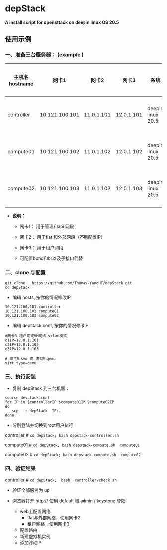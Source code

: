 # depStack

**A  install script  for  opensttack  on deepin linux OS  20.5**

## 使用示例

### 一、准备三台服务器： (example )

| 主机名 hostname | 网卡1          | 网卡2      | 网卡3      | 系统              | 配置建议  |
| --------------- | -------------- | ---------- | ---------- | ----------------- | --------- |
| controller      | 10.121.100.101 | 11.0.1.101 | 12.0.1.101 | deepin linux 20.5 | 2核8G以上 |
| compute01       | 10.121.100.102 | 11.0.1.102 | 12.0.1.102 | deepin linux 20.5 | 2核8G以上 |
| compute02       | 10.121.100.103 | 11.0.1.103 | 12.0.1.103 | deepin linux 20.5 | 2核8G以上 |

- **说明：**

  - 网卡1： 用于管理和api 网段

  - 网卡2： 用于flat 和外部网段（不用配置IP）

  - 网卡3： 用于租户网段
  - 可配置bond和br以及子接口代替

### 二、clone 与配置

```shell
git clone   https://github.com/Thomas-YangHT/depStack.git
cd depStack
```

- 编辑 hosts,  按你的情况修改IP

```
10.121.100.101 controller
10.121.100.102 compute01
10.121.100.103 compute02
```

- 编辑  depstack.conf,  按你的情况修改IP

```
#网卡3 租户网或VM网络 vxlan模式
c1IP=12.0.1.101
c2IP=12.0.1.102
c3IP=12.0.1.103

# 祼主机kvm 或 虚拟机qemu
virt_type=qemu  
```

### 三、执行安装

- 复制 depStack 到三台机器：

```
source devstack.conf
for IP in $controllerIP $compute01IP $compute02IP 
do
   scp  -r depStack  IP:.
done
```

- 分别登陆并切换到root用户执行

controller #  `cd depStack; bash depstack-controller.sh`

compute01 # `cd depStack; bash depstack-compute.sh  compute01`

compute02 # `cd depStack; bash depstack-compute.sh  compute02`

### 四、验证结果

controller #  `cd depStack;  bash  controller/check.sh` 

- 验证全部服务为 up

- 浏览器打开 http://<controllerIP>  使用 default 域 admin / keystone 登陆
  - web上配置网络:   
    - flat与外部网络，使用网卡2
    - 租户网络，使用网卡3
  - 配置路由
  - 新建虚拟机实例
  - 添加泘动IP



